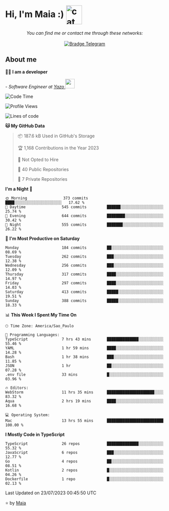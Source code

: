 <h1 align="left">Hi, I'm Maia :) 
<img src="https://emojis.slackmojis.com/emojis/images/1643509834/36299/black-cat.gif?1643509834" width="50" height="60" align="center"  alt="cat"/>
</h1>

<p align="center">
    <i>You can find me or contact me through these networks:</i>
    <br/><br/>
    <a href="https://t.me/mrootx" target="_blank">
        <img src="https://img.shields.io/badge/-Telegram-2CA5E0?logo=telegram&style=flat&logoColor=white" alt="Bradge Telegram" />
    </a>
</p>

## About me

:technologist: <strong>I am a developer</strong> <br>

<p><em> - Software Engineer at <a href="[https://pdasolucoes.com.br](https://yazo.com.br/)">Yazo
</a><img src="https://media.giphy.com/media/WUlplcMpOCEmTGBtBW/giphy.gif" width="30"> 
</em></p>

<!--START_SECTION:waka-->
![Code Time](http://img.shields.io/badge/Code%20Time-2%2C945%20hrs%2048%20mins-blue)

![Profile Views](http://img.shields.io/badge/Profile%20Views-3-blue)

![Lines of code](https://img.shields.io/badge/From%20Hello%20World%20I%27ve%20Written-590.5%20thousand%20lines%20of%20code-blue)

**🐱 My GitHub Data** 

> 📦 187.6 kB Used in GitHub's Storage 
 > 
> 🏆 1,168 Contributions in the Year 2023
 > 
> 🚫 Not Opted to Hire
 > 
> 📜 40 Public Repositories 
 > 
> 🔑 7 Private Repositories 
 > 
**I'm a Night 🦉** 

```text
🌞 Morning                373 commits         ████░░░░░░░░░░░░░░░░░░░░░   17.62 % 
🌆 Daytime                545 commits         ██████░░░░░░░░░░░░░░░░░░░   25.74 % 
🌃 Evening                644 commits         ████████░░░░░░░░░░░░░░░░░   30.42 % 
🌙 Night                  555 commits         ███████░░░░░░░░░░░░░░░░░░   26.22 % 
```
📅 **I'm Most Productive on Saturday** 

```text
Monday                   184 commits         ██░░░░░░░░░░░░░░░░░░░░░░░   08.69 % 
Tuesday                  262 commits         ███░░░░░░░░░░░░░░░░░░░░░░   12.38 % 
Wednesday                256 commits         ███░░░░░░░░░░░░░░░░░░░░░░   12.09 % 
Thursday                 317 commits         ████░░░░░░░░░░░░░░░░░░░░░   14.97 % 
Friday                   297 commits         ████░░░░░░░░░░░░░░░░░░░░░   14.03 % 
Saturday                 413 commits         █████░░░░░░░░░░░░░░░░░░░░   19.51 % 
Sunday                   388 commits         █████░░░░░░░░░░░░░░░░░░░░   18.33 % 
```


📊 **This Week I Spent My Time On** 

```text
🕑︎ Time Zone: America/Sao_Paulo

💬 Programming Languages: 
TypeScript               7 hrs 43 mins       ██████████████░░░░░░░░░░░   55.46 % 
YAML                     1 hr 59 mins        ████░░░░░░░░░░░░░░░░░░░░░   14.28 % 
Bash                     1 hr 38 mins        ███░░░░░░░░░░░░░░░░░░░░░░   11.85 % 
JSON                     1 hr                ██░░░░░░░░░░░░░░░░░░░░░░░   07.28 % 
.env file                33 mins             █░░░░░░░░░░░░░░░░░░░░░░░░   03.96 % 

🔥 Editors: 
WebStorm                 11 hrs 35 mins      █████████████████████░░░░   83.32 % 
Aqua                     2 hrs 19 mins       ████░░░░░░░░░░░░░░░░░░░░░   16.68 % 

💻 Operating System: 
Mac                      13 hrs 55 mins      █████████████████████████   100.00 % 
```

**I Mostly Code in TypeScript** 

```text
TypeScript               26 repos            ██████████████░░░░░░░░░░░   55.32 % 
JavaScript               6 repos             ███░░░░░░░░░░░░░░░░░░░░░░   12.77 % 
Go                       4 repos             ██░░░░░░░░░░░░░░░░░░░░░░░   08.51 % 
Kotlin                   2 repos             █░░░░░░░░░░░░░░░░░░░░░░░░   04.26 % 
Dockerfile               1 repo              █░░░░░░░░░░░░░░░░░░░░░░░░   02.13 % 
```




 Last Updated on 23/07/2023 00:45:50 UTC
<!--END_SECTION:waka-->

⭐️ by [Maia](https://github.com/gabrielmaialva33/)


